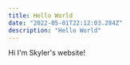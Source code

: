 ```yaml
---
title: Hello World
date: "2022-05-01T22:12:03.284Z"
description: "Hello World"
---
```

Hi I'm Skyler's website!
